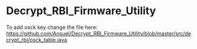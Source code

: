 # Decrypt_RBI_Firmware_Utility

To add osck key change the file here:
https://github.com/Ansuel/Decrypt_RBI_Firmware_Utility/blob/master/src/decrypt_rbi/osck_table.java

